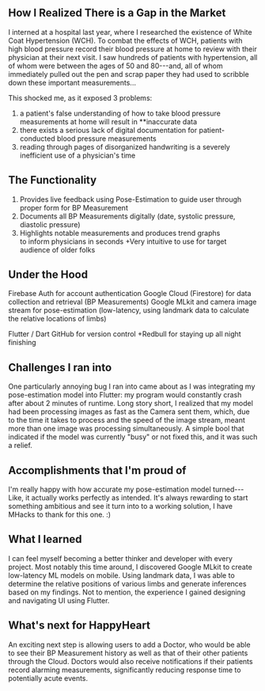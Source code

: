 How I Realized There is a Gap in the Market
-------------------------------------------

I interned at a hospital last year, where I researched the existence of White Coat Hypertension (WCH). To combat the effects of WCH, patients with high blood pressure record their blood pressure at home to review with their physician at their next visit. I saw hundreds of patients with hypertension, all of whom were between the ages of 50 and 80---and, all of whom immediately pulled out the pen and scrap paper they had used to scribble down these important measurements...

This shocked me, as it exposed 3 problems: 
1) a patient's false understanding of how to take blood pressure measurements at home will result in **inaccurate data
2) there exists a serious lack of digital documentation for patient-conducted blood pressure measurements
3) reading through pages of disorganized handwriting is a severely inefficient use of a physician's time

The Functionality
-----------------

1) Provides live feedback using Pose-Estimation to guide user through proper form for BP Measurement
2) Documents all BP Measurements digitally (date, systolic pressure, diastolic pressure)
3) Highlights notable measurements and produces trend graphs to inform physicians in seconds +Very intuitive to use for target audience of older folks

Under the Hood
--------------

Firebase Auth for account authentication Google Cloud (Firestore) for data collection and retrieval (BP Measurements) Google MLkit and camera image stream for pose-estimation (low-latency, using landmark data to calculate the relative locations of limbs)

Flutter / Dart GitHub for version control +Redbull for staying up all night finishing

Challenges I ran into
---------------------

One particularly annoying bug I ran into came about as I was integrating my pose-estimation model into Flutter: my program would constantly crash after about 2 minutes of runtime. Long story short, I realized that my model had been processing images as fast as the Camera sent them, which, due to the time it takes to process and the speed of the image stream, meant more than one image was processing simultaneously. A simple bool that indicated if the model was currently "busy" or not fixed this, and it was such a relief.

Accomplishments that I'm proud of
---------------------------------

I'm really happy with how accurate my pose-estimation model turned--- Like, it actually works perfectly as intended. It's always rewarding to start something ambitious and see it turn into to a working solution, I have MHacks to thank for this one. :)

What I learned
--------------

I can feel myself becoming a better thinker and developer with every project. Most notably this time around, I discovered Google MLkit to create low-latency ML models on mobile. Using landmark data, I was able to determine the relative positions of various limbs and generate inferences based on my findings. Not to mention, the experience I gained designing and navigating UI using Flutter.

What's next for HappyHeart
--------------------------

An exciting next step is allowing users to add a Doctor, who would be able to see their BP Measurement history as well as that of their other patients through the Cloud. Doctors would also receive notifications if their patients record alarming measurements, significantly reducing response time to potentially acute events.
